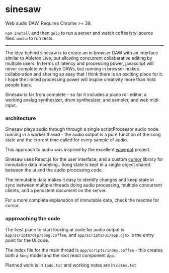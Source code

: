 # sinesaw #

Web audio DAW.  Requires Chrome >= 39.

`npm install` and then `gulp` to run a server and watch coffee/styl source
files.  `mocha` to run tests.


---


The idea behind sinesaw is to create an in browser DAW with an interface similar
to Ableton Live, but allowing concurrent collabarative editing by multiple
users.  In terms of latency and processing power, javascript will never complete
with native DAWs, but running in browser makes collaboration and sharing so easy
that I think there is an exciting place for it.  I hope the limited processing
power will inspire creativity more than hold people back.

Sinesaw is far from complete - so far it includes a piano roll editor, a working
analog synthesizer, drum synthesizer, and sampler, and web midi input.


### architecture

Sinesaw plays audio through through a single scriptProcessor audio node running
in a worker thread - the audio output is a pure function of the song state and
the current time called for every sample of audio.

This approach to audio was inspired by the excellent
[wavepot](http://wavepot.com) project.

Sinesaw uses React.js for the user interface, and a custom
[cursor](https://github.com/charlieschwabacher/cursor) library for immutable
data modeling.. Song state is kept in a single object shared between the ui and
the audio processing code.

The immutable data makes it easy to identify changes and keep state in sync
between multiple threads doing audio processing, multiple concurrent clients,
and a persistent document on the server.

For a more complete explanation of immutable data, check the readme for cursor.


### approaching the code

The best place to start looking at code for audio output is
`app/scripts/dsp/song.coffee`, and `app/scripts/ui/app.cjsx` is the entry
point for the UI code.

The index file for the main thread is `app/scripts/index.coffee` - this creates
both a `Song` model and the root react component `App`.

Planned work is in `todo.txt` and working notes are in `notes.txt`
